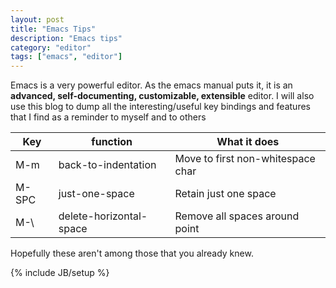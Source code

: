 ```yaml
---
layout: post
title: "Emacs Tips"
description: "Emacs tips"
category: "editor"
tags: ["emacs", "editor"]
---
```

Emacs is a very powerful editor. As the emacs manual puts it, it is an **advanced, self-documenting, customizable, extensible** editor. I will also use this blog to dump all the interesting/useful key bindings and features that I find as a reminder to myself and to others

| Key   | function                | What it does                      |
|-------|-------------------------|-----------------------------------|
| M-m   | back-to-indentation     | Move to first non-whitespace char |
| M-SPC | just-one-space          | Retain just one space             |
| M-\   | delete-horizontal-space | Remove all spaces around point    |

Hopefully these aren't among those that you already knew.

{% include JB/setup %}
